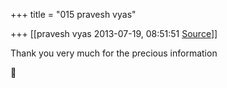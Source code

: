 +++
title = "015 pravesh vyas"

+++
[[pravesh vyas	2013-07-19, 08:51:51 [Source](https://groups.google.com/g/bvparishat/c/3v21pgB9Gkw)]]



Thank you very much for the precious information



